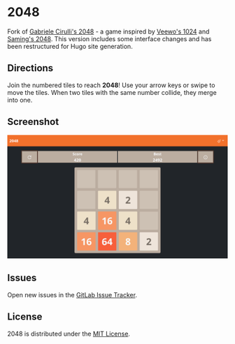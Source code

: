 # 2048
Fork of [Gabriele Cirulli's 2048](https://github.com/gabrielecirulli/2048) - a game inspired by [Veewo's 1024](https://play.google.com/store/apps/details?id=com.veewo.a1024) and [Saming's 2048](https://saming.fr/p/2048/). This version includes some interface changes and has been restructured for Hugo site generation.

## Directions
Join the numbered tiles to reach **2048**! Use your arrow keys or swipe to move the tiles. When two tiles with the same number collide, they merge into one.

## Screenshot
![screenshot](assets/img/screenshot.png)

## Issues
Open new issues in the [GitLab Issue Tracker](https://gitlab.com/aao-fyi/arcade/2048/-/issues).

## License
2048 is distributed under the [MIT License](https://gitlab.com/aao-fyi/arcade/2048/-/blob/main/LICENSE).
